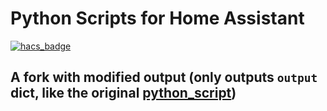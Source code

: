 # Python Scripts for Home Assistant

[![hacs_badge](https://img.shields.io/badge/HACS-Custom-orange.svg)](https://github.com/custom-components/hacs)

## A fork with modified output (only outputs `output` dict, like the original [python_script](https://www.home-assistant.io/integrations/python_script/))
